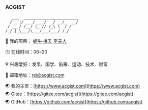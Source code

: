 ### ACGIST

```
   ___  ________________________
  / _ |/ ___/ ___/  _/ __/_  __/
 / __ / /__/ (_ // /_\ \  / /   
/_/ |_\___/\___/___/___/ /_/    
```

🔨 我的项目：
[蜗牛](https://gitee.com/acgist/snail)
[桃夭](https://gitee.com/acgist/taoyao)
[李夫人](https://gitee.com/acgist/lifuren)

🕒 在线时间：06~20

💗 兴趣爱好：发呆、国学、笛箫、运动、技术、财富

📧 邮箱地址：rei@acgist.com

🌏 我的主页：[https://www.acgist.com](https://www.acgist.com)  <br />
🌏 Gitee：[https://gitee.com/acgist](https://gitee.com/acgist) <br />
🌏 GitHub：[https://github.com/acgist](https://github.com/acgist)

